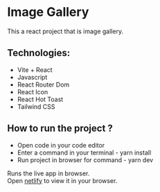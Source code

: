 # Image Gallery

This a react project that is image gallery.

## Technologies:

- Vite + React
- Javascript
- React Router Dom
- React Icon
- React Hot Toast
- Tailwind CSS

## How to run the project ?

- Open code in your code editor
- Enter a command in your terminal - yarn install
- Run project in browser for command - yarn dev

Runs the live app in browser.\
Open [netlify](https://65578fc51e274d43dcf92d78--brilliant-nougat-b3f225.netlify.app/) to view it in your browser.
